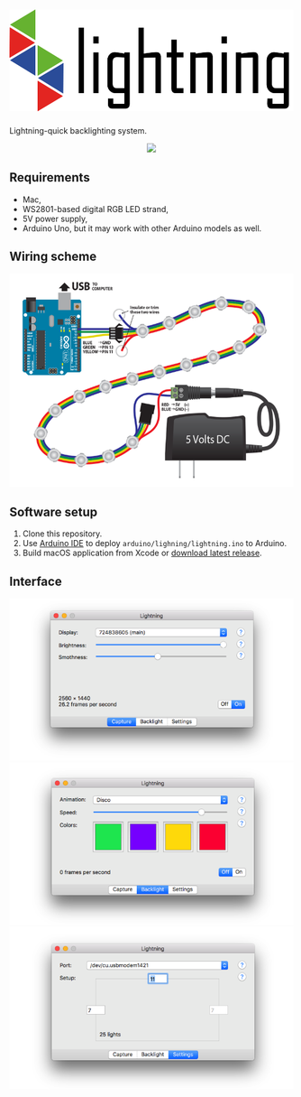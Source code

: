 # <img height=180 src="resource/logo.png"/>
Lightning-quick backlighting system.

<p align="center">
    <img src="resources/results.gif"/>
</p>

## Requirements

- Mac,
- WS2801-based digital RGB LED strand,
- 5V power supply,
- Arduino Uno, but it may work with other Arduino models as well.

## Wiring scheme

<p align="center">
    <img src="resources/wiring.png"/>
</p>

## Software setup

1. Clone this repository.
2. Use [Arduino IDE](https://www.arduino.cc/en/main/software) to deploy `arduino/lighning/lightning.ino` to Arduino.
3. Build macOS application from Xcode or [download latest release](https://github.com/maciaszczykm/lightning/releases).

## Interface
<p align="center">
    <img src="resources/capture.png"/>
    <img src="resources/backlight.png"/>
    <img src="resources/settings.png"/>
</p>
